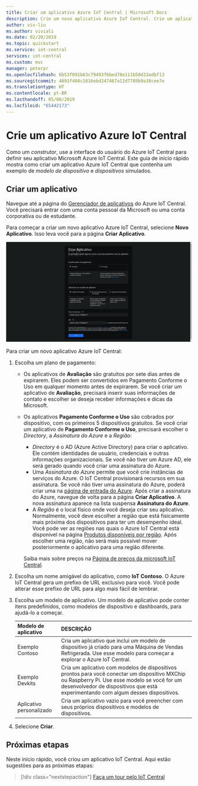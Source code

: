 ```yaml
---
title: Criar um aplicativo Azure IoT Central | Microsoft Docs
description: Crie um novo aplicativo Azure IoT Central. Crie um aplicativo de Avaliação ou de Pagamento Conforme o Uso usando um modelo de aplicativo.
author: viv-liu
ms.author: viviali
ms.date: 02/20/2019
ms.topic: quickstart
ms.service: iot-central
services: iot-central
ms.custom: mvc
manager: peterpr
ms.openlocfilehash: 6b53f091b63c79493f6bed78e111b50d33adbf13
ms.sourcegitcommit: 4891f404c1816ebd247467a12d7789b9a38cee7e
ms.translationtype: HT
ms.contentlocale: pt-BR
ms.lasthandoff: 05/08/2019
ms.locfileid: "65442173"
---
```

# <a name="create-an-azure-iot-central-application"></a>Crie um aplicativo Azure IoT Central

Como um _construtor_, use a interface do usuário do Azure IoT Central para definir seu aplicativo Microsoft Azure IoT Central. Este guia de início rápido mostra como criar um aplicativo Azure IoT Central que contenha um exemplo de _modelo de dispositivo_ e _dispositivos_ simulados.

## <a name="create-an-application"></a>Criar um aplicativo

Navegue até a página do [Gerenciador de aplicativos](https://aka.ms/iotcentral) do Azure IoT Central. Você precisará entrar com uma conta pessoal da Microsoft ou uma conta corporativa ou de estudante.

Para começar a criar um novo aplicativo Azure IoT Central, selecione **Novo Aplicativo**. Isso leva você para a página **Criar Aplicativo**.

![Página Criar aplicativo do Azure IoT Central](media/quick-deploy-iot-central/iotcentralcreate.png)

Para criar um novo aplicativo Azure IoT Central:

1. Escolha um plano de pagamento:
   - Os aplicativos de **Avaliação** são gratuitos por sete dias antes de expirarem. Eles podem ser convertidos em Pagamento Conforme o Uso em qualquer momento antes de expirarem. Se você criar um aplicativo de **Avaliação**, precisará inserir suas informações de contato e escolher se deseja receber informações e dicas da Microsoft.
   - Os aplicativos **Pagamento Conforme o Uso** são cobrados por dispositivo, com os primeiros 5 dispositivos gratuitos. Se você criar um aplicativo de **Pagamento Conforme o Uso**, precisará escolher o *Directory*, a *Assinatura do Azure* e a *Região*:
      - *Directory* é o AD (Azure Active Directory) para criar o aplicativo. Ele contém identidades de usuário, credenciais e outras informações organizacionais. Se você não tiver um Azure AD, ele será gerado quando você criar uma assinatura do Azure.
      - Uma *Assinatura do Azure* permite que você crie instâncias de serviços do Azure. O IoT Central provisionará recursos em sua assinatura. Se você não tiver uma assinatura do Azure, poderá criar uma na [página de entrada do Azure](https://aka.ms/createazuresubscription). Após criar a assinatura do Azure, navegue de volta para a página **Criar Aplicativo**. A nova assinatura aparece na lista suspensa **Assinatura do Azure**.
      - A *Região* é o local físico onde você deseja criar seu aplicativo. Normalmente, você deve escolher a região que está fisicamente mais próxima dos dispositivos para ter um desempenho ideal. Você pode ver as regiões nas quais o Azure IoT Central está disponível na página [Produtos disponíveis por região](https://azure.microsoft.com/regions/services/). Após escolher uma região, não será mais possível mover posteriormente o aplicativo para uma região diferente.

      Saiba mais sobre preços na [Página de preços da microsoft IoT Central](https://azure.microsoft.com/pricing/details/iot-central/).

1. Escolha um nome amigável do aplicativo, como **IoT Contoso**. O Azure IoT Central gera um prefixo de URL exclusivo para você. Você pode alterar esse prefixo de URL para algo mais fácil de lembrar.

1. Escolha um modelo de aplicativo. Um modelo de aplicativo pode conter itens predefinidos, como modelos de dispositivo e dashboards, para ajudá-lo a começar.

    | Modelo de aplicativo | DESCRIÇÃO |
    | -------------------- | ----------- |
    | Exemplo Contoso       | Cria um aplicativo que inclui um modelo de dispositivo já criado para uma Máquina de Vendas Refrigerada. Use esse modelo para começar a explorar o Azure IoT Central. |
    | Exemplo Devkits       | Cria um aplicativo com modelos de dispositivos prontos para você conectar um dispositivo MXChip ou Raspberry Pi. Use esse modelo se você for um desenvolvedor de dispositivos que está experimentando com algum desses dispositivos. |
    | Aplicativo personalizado   | Cria um aplicativo vazio para você preencher com seus próprios dispositivos e modelos de dispositivos. |

1. Selecione **Criar**.

## <a name="next-steps"></a>Próximas etapas

Neste início rápido, você criou um aplicativo IoT Central. Aqui estão sugestões para as próximas etapas:

> [!div class="nextstepaction"]
> [Faça um tour pelo IoT Central](overview-iot-central-tour.md)
